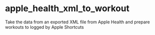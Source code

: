 # apple_health_xml_to_workout
Take the data from an exported XML file from Apple Health and prepare workouts to logged by Apple Shortcuts
